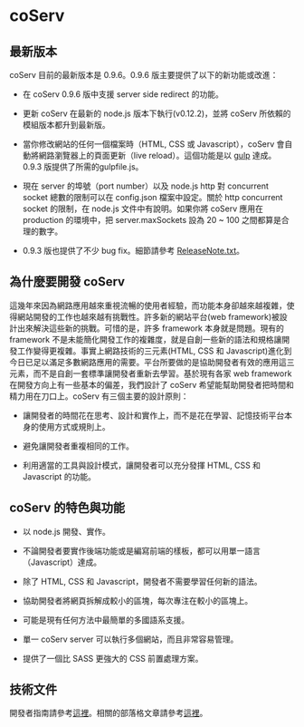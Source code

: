 # coServ
## 最新版本
coServ 目前的最新版本是 0.9.6。0.9.6 版主要提供了以下的新功能或改進：

+ 在 coServ 0.9.6 版中支援 server side redirect 的功能。

+ 更新 coServ 在最新的 node.js 版本下執行(v0.12.2)，並將 coServ 所依賴的模組版本都升到最新版。

+ 當你修改網站的任何一個檔案時（HTML, CSS 或 Javascript），coServ 會自動將網路瀏覽器上的頁面更新（live reload）。這個功能是以 [gulp](http://gulpjs.com) 達成。0.9.3 版提供了所需的gulpfile.js。

+ 現在 server 的埠號（port number）以及 node.js http 對 concurrent socket 總數的限制可以在 config.json 檔案中設定。關於 http concurrent socket 的限制，在 node.js 文件中有說明。如果你將 coServ 應用在 production 的環境中，把 server.maxSockets 設為 20 ~ 100 之間都算是合理的數字。

+ 0.9.3 版也提供了不少 bug fix。細節請參考 [ReleaseNote.txt](https://github.com/coimotion/coServ/blob/master/ReleaseNote.txt)。

## 為什麼要開發 coServ

這幾年來因為網路應用越來重視流暢的使用者經驗，而功能本身卻越來越複雜，使得網站開發的工作也越來越有挑戰性。許多新的網站平台(web framework)被設計出來解決這些新的挑戰。可惜的是，許多 framework 本身就是問題。現有的 framework 不是未能簡化開發工作的複雜度，就是自創一些新的語法和規格讓開發工作變得更複雜。事實上網路技術的三元素(HTML, CSS 和 Javascript)進化到今日已足以滿足多數網路應用的需要。平台所要做的是協助開發者有效的應用這三元素，而不是自創一套標準讓開發者重新去學習。基於現有各家 web framework 在開發方向上有一些基本的偏差，我們設計了 coServ 希望能幫助開發者把時間和精力用在刀口上。coServ 有三個主要的設計原則：

+ 讓開發者的時間花在思考、設計和實作上，而不是花在學習、記憶技術平台本身的使用方式或規則上。

+ 避免讓開發者重複相同的工作。

+ 利用適當的工具與設計模式，讓開發者可以充分發揮 HTML, CSS 和 Javascript 的功能。

##  coServ 的特色與功能

+ 以 node.js 開發、實作。

+ 不論開發者要實作後端功能或是編寫前端的樣板，都可以用單一語言（Javascript）達成。

+ 除了 HTML, CSS 和 Javascript，開發者不需要學習任何新的語法。

+ 協助開發者將網頁拆解成較小的區塊，每次專注在較小的區塊上。

+ 可能是現有任何方法中最簡單的多國語系支援。

+ 單一 coServ server 可以執行多個網站，而且非常容易管理。

+ 提供了一個比 SASS 更強大的 CSS 前置處理方案。


## 技術文件

開發者指南請參考[這裡](http://www.coservjs.org/coserv/guide?_loc=zh)。相關的部落格文章請參考[這裡](http://www.coservjs.org/coserv/doc?_loc=zh)。
